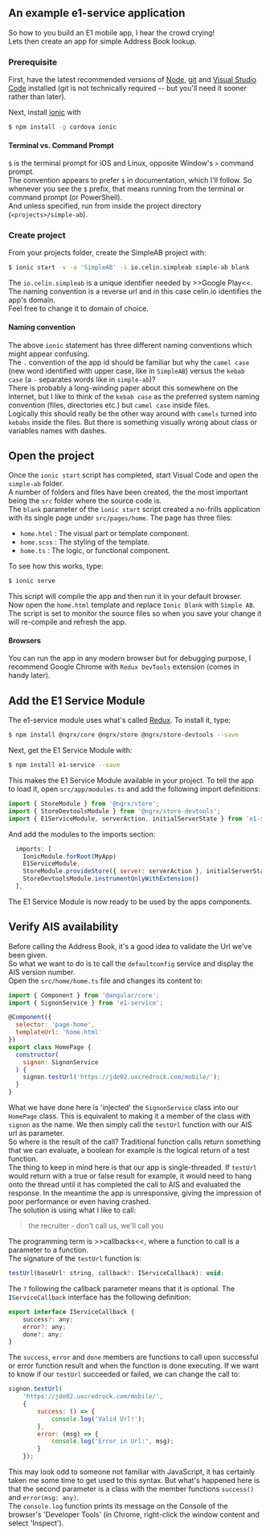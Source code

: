 ## An example e1-service application
So how to you build an E1 mobile app, I hear the crowd crying!  
Lets then create an app for simple Address Book lookup.

### Prerequisite
First, have the latest recommended versions of [Node](https://nodejs.org), [git](https://git-scm.com) and [Visual Studio Code](https://code.visualstudio.com/download) installed  (git is not technically required -- but you'll need it sooner rather than later).

Next, install [ionic](http://ionicframework.com/getting-started/) with

```bash
$ npm install -g cordova ionic
```

#### Terminal vs. Command Prompt
`$` is the terminal prompt for iOS and Linux, opposite Window's `>` command prompt.  
The convention appears to prefer `$` in documentation, which I'll follow.  So whenever you see the `$` prefix, that means running from the terminal or command prompt (or PowerShell).  
And unless specified, run from inside the project directory (`<projects>/simple-ab`).  

### Create project
From your projects folder, create the SimpleAB project with:

```bash
$ ionic start -v -a 'SimpleAB' -i io.celin.simpleab simple-ab blank
```

The `io.celin.simpleab` is a unique identifier needed by >>Google Play<<.  The naming convention is a reverse url and in this case celin.io identifies the app's domain.  
Feel free to change it to domain of choice.

#### Naming convention
The above `ionic` statement has three different naming conventions which might appear confusing.  
The `.` convention of the app id should be familiar but why the `camel case` (new word identified with upper case, like in `SimpleAB`) versus the `kebab case` (a `-` separates words like in `simple-ab`)?  
There is probably a long-winding paper about this somewhere on the Internet, but I like to think of the `kebab case` as the preferred system naming convention (files, directories etc.) but `camel case` inside files.  
Logically this should really be the other way around with `camels` turned into `kebabs` inside the files.  But there is something visually wrong about class or variables names with dashes.

## Open the project
Once the `ionic start` script has completed, start Visual Code and open the `simple-ab` folder.  
A number of folders and files have been created, the the most important being the `src` folder where the source code is.  
The `blank` parameter of the `ionic start` script created a no-frills application with its single page under `src/pages/home`.  The page has three files:

* `home.html` : The visual part or template component.
* `home.scss` : The styling of the template.
* `home.ts` : The logic, or functional component.

To see how this works, type:

```bash
$ ionic serve
```

This script will compile the app and then run it in your default browser.  
Now open the `home.html` template and replace `Ionic Blank` with `Simple AB`.  The script is set to monitor the source files so when you save your change it will re-compile and refresh the app.

#### Browsers
You can run the app in any modern browser but for debugging purpose, I recommend Google Chrome with `Redux DevTools` extension (comes in handy later).

## Add the E1 Service Module
The e1-service module uses what's called [Redux](http://redux.js.org).  To install it, type:

```bash
$ npm install @ngrx/core @ngrx/store @ngrx/store-devtools --save
```

Next, get the E1 Service Module with:  

```bash
$ npm install e1-service --save
```

This makes the E1 Service Module available in your project.  To tell the app to load it, open `src/app/modules.ts` and add the following import definitions:

```javascript
import { StoreModule } from '@ngrx/store';
import { StoreDevtoolsModule } from '@ngrx/store-devtools';
import { E1ServiceModule, serverAction, initialServerState } from 'e1-service';
```

And add the modules to the imports section:

```javascript
  imports: [
    IonicModule.forRoot(MyApp)
    E1ServiceModule,
    StoreModule.provideStore({ server: serverAction }, initialServerState),
    StoreDevtoolsModule.instrumentOnlyWithExtension()
  ],
```

The E1 Service Module is now ready to be used by the apps components.

## Verify AIS availability
Before calling the Address Book, it's a good idea to validate the Url we've been given.  
So what we want to do is to call the `defaultconfig` service and display the AIS version number.  
Open the `src/home/home.ts` file and changes its content to:

```javascript
import { Component } from '@angular/core';
import { SignonService } from 'e1-service';

@Component({
  selector: 'page-home',
  templateUrl: 'home.html'
})
export class HomePage {
  constructor(
    signon: SignonService
  ) {
    signon.testUrl('https://jde02.uxcredrock.com/mobile/');
  }
}
```
What we have done here is 'injected' the `SignonService` class into our `HomePage` class. This is equivalent to making it a member of the class with `signon` as the name.  We then simply call the `testUrl` function with our AIS url as parameter.  
So where is the result of the call?  Traditional function calls return something that we can evaluate, a boolean for example is the logical return of a test function.  
The thing to keep in mind here is that our app is single-threaded. If `testUrl` would return with a true or false result for example, it would need to hang onto the thread until it has completed the call to AIS and evaluated the response.  In the meantime the app is unresponsive, giving the impression of poor performance or even having crashed.  
The solution is using what I like to call:

 >the recruiter - don't call us, we'll call you

The programming term is >>callbacks<<, where a function to call is a parameter to a function.  
The signature of the `testUrl` function is:

```javascript
testUrl(baseUrl: string, callback?: IServiceCallback): void;
```

The `?` following the callback parameter means that it is optional.  The `IServiceCallback` interface has the following definition:

```javascript
export interface IServiceCallback {
    success?: any;
    error?: any;
    done?: any;
}
```
The `success`, `error` and `done` members are functions to call upon successful or error function result and when the function is done executing.  If we want to know if our `testUrl` succeeded or failed, we can change the call to:

```javascript
signon.testUrl(
    'https://jde02.uxcredrock.com/mobile/',
    {
        success: () => {
            console.log('Valid Url!');
        },
        error: (msg) => {
            console.log('Error in Url:', msg);
        }
    });
```
This may look odd to someone not familiar with JavaScript, it has certainly taken me some time to get used to this syntax.  But what's happened here is that the second parameter is a class with the member functions `success()` and `error(msg: any)`.  
The `console.log` function prints its message on the Console of the browser's 'Developer Tools' (in Chrome, right-click the window content and select 'Inspect').  
